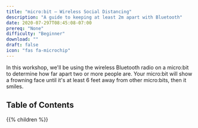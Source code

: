 ```yaml
---
title: "micro:bit — Wireless Social Distancing"
description: "A guide to keeping at least 2m apart with Bluetooth"
date: 2020-07-297T08:45:08-07:00
prereq: "None"
difficulty: "Beginner"
download: ""
draft: false
icon: "fas fa-microchip"
---
```


In this workshop, we'll be using the wireless Bluetooth radio on a micro:bit to determine how far apart two or more people are. Your micro:bit will show a frowning face until it's at least 6 feet away from other micro:bits, then it smiles.

## Table of Contents

{{% children %}}
